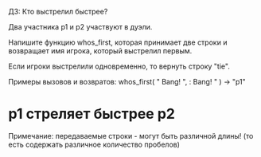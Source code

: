 ДЗ: Кто выстрелил быстрее?

Два участника p1 и p2 участвуют в дуэли.

Напишите функцию whos_first, которая принимает две строки и возвращает имя игрока, который выстрелил первым.

Если игроки выстрелили одновременно, то вернуть строку "tie".

Примеры вызовов и возвратов:
whos_first(
  "   Bang!   ",
  :      Bang!  "
) -> "p1"
# p1 стреляет быстрее p2

Примечание:
передаваемые строки - могут быть различной длины! (то есть содержать различное количество пробелов)